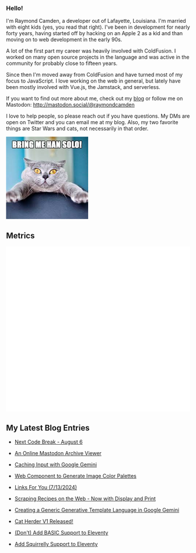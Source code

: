### Hello!

I'm Raymond Camden, a developer out of Lafayette, Louisiana. I'm married with eight kids (yes, you read that right). I've been in development for nearly forty years, having started off by hacking on an Apple 2 as a kid and than moving on to web development in the early 90s.

A lot of the first part my career was heavily involved with ColdFusion. I worked on many open source projects in the language and was active in the community for probably close to fifteen years. 

Since then I'm moved away from ColdFusion and have turned most of my focus to JavaScript. I love working on the web in general, but lately have been mostly involved with Vue.js, the Jamstack, and serverless. 

If you want to find out more about me, check out my [blog](https://www.raymondcamden.com) or follow me on Mastodon: <http://mastodon.social/@raymondcamden>

I love to help people, so please reach out if you have questions. My DMs are open on Twitter and you can email me at my blog. Also, my two favorite things are Star Wars and cats, not necessarily in that order.

![Star Wars cat](https://raw.githubusercontent.com/cfjedimaster/cfjedimaster/master/cat.jpg)

## Metrics

<picture>
  <img src="/github-metrics.svg" alt="Metrics">
</picture>

<!-- RSS -->
## My Latest Blog Entries

* [Next Code Break - August 6](https://www.raymondcamden.com/2024/07/30/next-code-break-august-6)

* [An Online Mastodon Archive Viewer](https://www.raymondcamden.com/2024/07/21/an-online-mastodon-archive-viewer)

* [Caching Input with Google Gemini](https://www.raymondcamden.com/2024/07/19/caching-input-with-google-gemini)

* [Web Component to Generate Image Color Palettes](https://www.raymondcamden.com/2024/07/16/web-component-to-generate-image-color-palettes)

* [Links For You (7/13/2024)](https://www.raymondcamden.com/2024/07/13/links-for-you)

* [Scraping Recipes on the Web - Now with Display and Print](https://www.raymondcamden.com/2024/07/12/scraping-recipes-on-the-web-now-with-display-and-print)

* [Creating a Generic Generative Template Language in Google Gemini](https://www.raymondcamden.com/2024/07/10/creating-a-generic-generative-template-language-in-google-gemini)

* [Cat Herder V1 Released!](https://www.raymondcamden.com/2024/07/09/cat-herder-v1-released)

* [(Don't) Add BASIC Support to Eleventy](https://www.raymondcamden.com/2024/07/07/dont-add-basic-support-to-eleventy)

* [Add Squirrelly Support to Eleventy](https://www.raymondcamden.com/2024/07/06/add-squirrelly-support-to-eleventy)

<!-- ENDRSS -->

